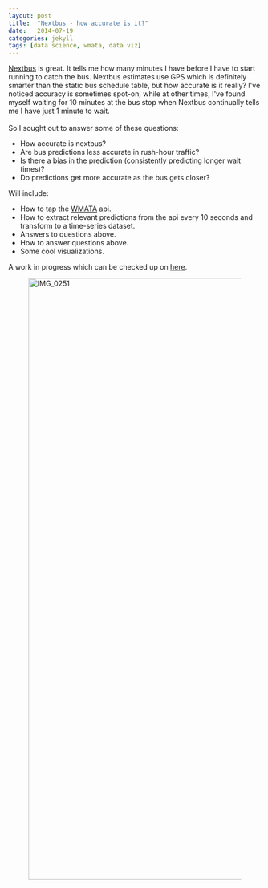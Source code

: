```yaml
---
layout: post
title:  "Nextbus - how accurate is it?"
date:   2014-07-19
categories: jekyll
tags: [data science, wmata, data viz]
---
```


[Nextbus](http://www.wmata.com/rider_tools/nextbus/arrivals.cfm) is great.
It tells me how many minutes I have before I have to start running to catch the bus.
Nextbus estimates use GPS which is definitely smarter than the static bus schedule table, but how accurate is it really?
I've noticed accuracy is sometimes spot-on, while at other times, I've found myself waiting for 10 minutes at the bus stop
when Nextbus continually tells me I have just 1 minute to wait.
<br>
<br>
So I sought out to answer some of these questions:

*  How accurate is nextbus?
*  Are bus predictions less accurate in rush-hour traffic?
*  Is there a bias in the prediction (consistently predicting longer wait times)?
*  Do predictions get more accurate as the bus gets closer?
  
  
Will include:

*   How to tap the [WMATA](http://www.wmata.com/) api.
*   How to extract relevant predictions from the api every 10 seconds and transform to a time-series dataset.
*   Answers to questions above.
*   How to answer questions above.
*   Some cool visualizations.

A work in progress which can be checked up on [here](https://github.com/brooksandrew/nextbus).

<figure>
	<a href="https://farm6.staticflickr.com/5521/13899179960_ae06893c7e_h.jpg" class="image-popup" title="IMG_0251 by Andrew Brooks, on Flickr"><img src="https://farm6.staticflickr.com/5521/13899179960_ae06893c7e_h.jpg" width="1600" height="1200" alt="IMG_0251"></a>
</figure>







